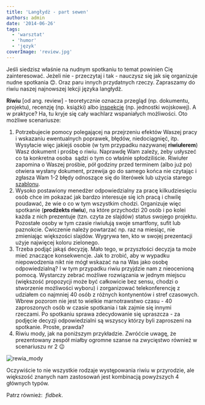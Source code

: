 ```yaml
---
title: 'Langłydż - part sewen'
authors: admin
date: '2014-06-26'
tags:
  - 'warsztat'
  - 'humor'
  - 'język'
coverImage: 'review.jpg'
---
```


Jeśli siedzisz właśnie na nudnym spotkaniu to temat powinien Cię zainteresować.
Jeżeli nie - przeczytaj i tak - nauczysz się jak się organizuje nudne spotkania
😊. Oraz paru innych przydatnych rzeczy. Zapraszamy do riwiu naszej najnowszej
lekcji języka langłydż.

<!--truncate-->

**Riwiu** \[od ang. review\] - teoretycznie oznacza przegląd (np. dokumentu,
projektu), recenzję (np. książki) albo
[inspekcję](http://pl.wikipedia.org/wiki/Inspekcja) (np. jednostki wojskowej). A
w praktyce? Ha, tu kryje się cały wachlarz wspaniałych możliwości. Oto możliwe
scenariusze:

1. Potrzebujecie pomocy polegającej na przejrzeniu efektów Waszej pracy i
   wskazaniu ewentualnych poprawek, błędów, niedociągnięć, itp. Wysyłacie więc
   jakiejś osobie (w tym przypadku nazywanej **riwiułerem**) Wasz dokument i
   prośbę o riwiu. Naprawdę Wam zależy, żeby usłyszeć co ta konkretna osoba
    sądzi o tym co właśnie spłodziliście. Riwiułer zapomina o Waszej prośbie,
   pół godziny przed terminem (albo już po) otwiera wysłany dokument, przewija
   go do samego końca nie czytając i zgłasza Wam 1-2 błędy odnoszące się do
   literówek lub użycia starego [szablonu](../procedury-i-szablony/index.md).
2. Wysoko postawiony menedżer odpowiedzialny za pracę kilkudziesięciu osób chce
   im pokazać jak bardzo interesuje się ich pracą i chwilę poudawać, że wie o co
   w tym wszystkim chodzi. Organizuje więc spotkanie (**prodżekts riwiu**), na
   które przychodzi 20 osób i po kolei każda z nich prezentuje (tzn. czyta ze
   slajdów) status swojego projektu. Pozostałe osoby w tym czasie riwiułują
   swoje smartfony, sufit lub paznokcie. Ćwiczenie należy powtarzać np. raz na
   miesiąc, nie zmieniając większości slajdów. Wygrywa ten, kto w swojej
   prezentacji użyje najwięcej koloru zielonego.
3. Trzeba podjąć jakąś decyzję. Mało tego, w przyszłości decyzja ta może mieć
   znaczące konsekwencje. Jak to zrobić, aby w wypadku niepowodzenia nikt nie
   mógł wskazać na na Was jako osobę odpowiedzialną? I w tym przypadku riwiu
   przyjdzie nam z nieocenioną pomocą. Wystarczy zebrać możliwe rozwiązania w
   jednym miejscu (większość propozycji może być całkowicie bez sensu, chodzi o
   stworzenie możliwości wyboru) i zorganizować telekonferencję z udziałem co
   najmniej 40 osób z różnych kontynentów i stref czasowych. Wbrew pozorom nie
   jest to wielkie marnotrawstwo czasu - 40 zaproszonych osób w czasie spotkania
   i tak zajmie się innymi rzeczami. Po spotkaniu sprawa zdecydowanie się
   upraszcza - za podjęcie decyzji odpowiedzialni są wszyscy którzy byli
   zaproszeni na spotkanie. Proste, prawda?
4. Riwiu mody, jak na poniższym przykładzie. Zwróćcie uwagę, że prezentowany
   zespół miałby ogromne szanse na zwycięstwo również w scenariuszu nr 2 😉

![rewia_mody](images/rewia_mody.jpg)

Oczywiście to nie wszystkie rodzaje występowania riwiu w przyrodzie, ale
większość znanych nam zastosowań jest kombinacją powyższych 4 głównych typów.

Patrz również:  *fidbek*.
